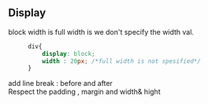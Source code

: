 ## Display


<dl>
	<dt>block width is full width is we don't specify the width val.</dt>
<dd>

```css
div{
	display: block;
	width : 20px; /*full width is not spesified*/
}
```
</dd>

<dt>add line break : before and after</dd>
<dt>Respect the padding , margin and width& hight</dd>

</dl>
